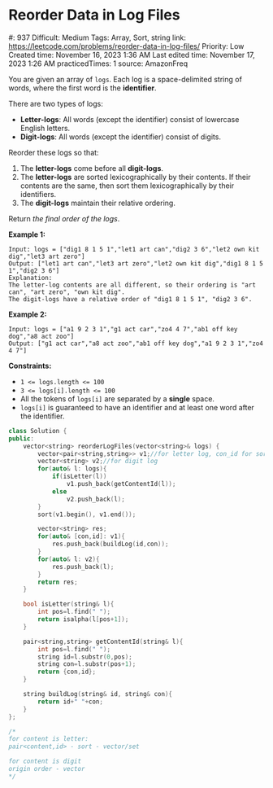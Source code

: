 # Reorder Data in Log Files

#: 937
Difficult: Medium
Tags: Array, Sort, string
link: https://leetcode.com/problems/reorder-data-in-log-files/
Priority: Low
Created time: November 16, 2023 1:36 AM
Last edited time: November 17, 2023 1:26 AM
practicedTimes: 1
source: AmazonFreq

You are given an array of `logs`. Each log is a space-delimited string of words, where the first word is the **identifier**.

There are two types of logs:

- **Letter-logs**: All words (except the identifier) consist of lowercase English letters.
- **Digit-logs**: All words (except the identifier) consist of digits.

Reorder these logs so that:

1. The **letter-logs** come before all **digit-logs**.
2. The **letter-logs** are sorted lexicographically by their contents. If their contents are the same, then sort them lexicographically by their identifiers.
3. The **digit-logs** maintain their relative ordering.

Return *the final order of the logs*.

**Example 1:**

```
Input: logs = ["dig1 8 1 5 1","let1 art can","dig2 3 6","let2 own kit dig","let3 art zero"]
Output: ["let1 art can","let3 art zero","let2 own kit dig","dig1 8 1 5 1","dig2 3 6"]
Explanation:
The letter-log contents are all different, so their ordering is "art can", "art zero", "own kit dig".
The digit-logs have a relative order of "dig1 8 1 5 1", "dig2 3 6".

```

**Example 2:**

```
Input: logs = ["a1 9 2 3 1","g1 act car","zo4 4 7","ab1 off key dog","a8 act zoo"]
Output: ["g1 act car","a8 act zoo","ab1 off key dog","a1 9 2 3 1","zo4 4 7"]

```

**Constraints:**

- `1 <= logs.length <= 100`
- `3 <= logs[i].length <= 100`
- All the tokens of `logs[i]` are separated by a **single** space.
- `logs[i]` is guaranteed to have an identifier and at least one word after the identifier.

```cpp
class Solution {
public:
    vector<string> reorderLogFiles(vector<string>& logs) {
        vector<pair<string,string>> v1;//for letter log, con_id for sorting purpose
        vector<string> v2;//for digit log
        for(auto& l: logs){
            if(isLetter(l))
                v1.push_back(getContentId(l));
            else
                v2.push_back(l);
        }
        sort(v1.begin(), v1.end());

        vector<string> res;
        for(auto& [con,id]: v1){
            res.push_back(buildLog(id,con));
        }
        for(auto& l: v2){
            res.push_back(l);
        }
        return res;
    }

    bool isLetter(string& l){
        int pos=l.find(" ");
        return isalpha(l[pos+1]);
    }

    pair<string,string> getContentId(string& l){
        int pos=l.find(" ");
        string id=l.substr(0,pos);
        string con=l.substr(pos+1);
        return {con,id};
    }

    string buildLog(string& id, string& con){
        return id+" "+con;
    }
};

/*
for content is letter:
pair<content,id> - sort - vector/set

for content is digit
origin order - vector
*/
```